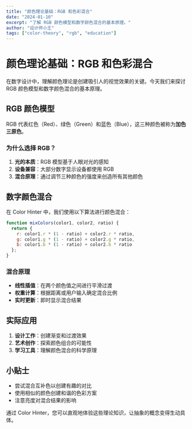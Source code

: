 ```yaml
---
title: "颜色理论基础：RGB 和色彩混合"
date: "2024-01-10"
excerpt: "了解 RGB 颜色模型和数字颜色混合的基本原理。"
author: "设计师小王"
tags: ["color-theory", "rgb", "education"]
---
```


# 颜色理论基础：RGB 和色彩混合

在数字设计中，理解颜色理论是创建吸引人的视觉效果的关键。今天我们来探讨 RGB 颜色模型和数字颜色混合的基本原理。

## RGB 颜色模型

RGB 代表红色（Red）、绿色（Green）和蓝色（Blue），这三种颜色被称为**加色三原色**。

### 为什么选择 RGB？

1. **光的本质**：RGB 模型基于人眼对光的感知
2. **设备兼容**：大部分数字显示设备都使用 RGB
3. **混合原理**：通过调节三种颜色的强度来创造所有其他颜色

## 数字颜色混合

在 Color Hinter 中，我们使用以下算法进行颜色混合：

```javascript
function mixColors(color1, color2, ratio) {
  return {
    r: color1.r * (1 - ratio) + color2.r * ratio,
    g: color1.g * (1 - ratio) + color2.g * ratio,
    b: color1.b * (1 - ratio) + color2.b * ratio
  };
}
```

### 混合原理

- **线性插值**：在两个颜色值之间进行平滑过渡
- **权重计算**：根据距离或用户输入确定混合比例
- **实时更新**：即时显示混合结果

## 实际应用

1. **设计工作**：创建渐变和过渡效果
2. **艺术创作**：探索颜色组合的可能性
3. **学习工具**：理解颜色混合的科学原理

## 小贴士

- 尝试混合互补色以创建有趣的对比
- 使用相似的颜色创建和谐的色彩方案
- 注意亮度对混合结果的影响

通过 Color Hinter，您可以直观地体验这些理论知识，让抽象的概念变得生动具体。
